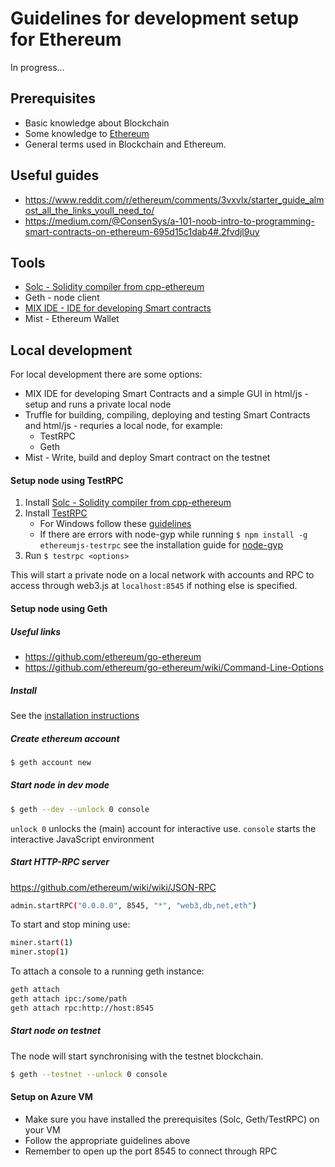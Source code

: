 # Guidelines for development setup for Ethereum
In progress...

## Prerequisites
+ Basic knowledge about Blockchain
+ Some knowledge to [Ethereum](https://www.ethereum.org/)
+ General terms used in Blockchain and Ethereum.

## Useful guides
- https://www.reddit.com/r/ethereum/comments/3vxvlx/starter_guide_almost_all_the_links_youll_need_to/
- https://medium.com/@ConsenSys/a-101-noob-intro-to-programming-smart-contracts-on-ethereum-695d15c1dab4#.2fvdjl9uy


## Tools

+ [Solc - Solidity compiler from cpp-ethereum](http://www.ethdocs.org/en/latest/ethereum-clients/cpp-ethereum/index.html)
+ Geth - node client 
+ [MIX IDE - IDE for developing Smart contracts](https://github.com/ethereum/wiki/wiki/Mix:-The-DApp-IDE)
+ Mist - Ethereum Wallet


## Local development
For local development there are some options:
+ MIX IDE for developing Smart Contracts and a simple GUI in html/js - setup and runs a private local node
+ Truffle for building, compiling, deploying and testing Smart Contracts and html/js - requries a local node, for example:
    + TestRPC
    + Geth
+ Mist - Write, build and deploy Smart contract on the testnet

#### Setup node using TestRPC
1. Install [Solc - Solidity compiler from cpp-ethereum](http://www.ethdocs.org/en/latest/ethereum-clients/cpp-ethereum/index.html)
2. Install [TestRPC](https://github.com/ethereumjs/testrpc)
    + For Windows follow these  [guidelines](https://github.com/ethereumjs/testrpc/wiki/Installing-TestRPC-on-Windows)
    + If there are errors with node-gyp while running ```$ npm install -g ethereumjs-testrpc``` see the installation guide for [node-gyp](https://github.com/nodejs/node-gyp)
3. Run ```$ testrpc <options>``` 

This will start a private node on a local network with accounts and RPC to access through web3.js at ```localhost:8545``` if nothing else is specified. 

#### Setup node using Geth
##### Useful links
+ https://github.com/ethereum/go-ethereum
+ https://github.com/ethereum/go-ethereum/wiki/Command-Line-Options

##### Install
See the [installation instructions](https://github.com/ethereum/go-ethereum/wiki/Building-Ethereum)

##### Create ethereum account
```sh
$ geth account new
```
##### Start node in dev mode
```sh
$ geth --dev --unlock 0 console
```
```unlock 0``` unlocks the (main) account for interactive use. ```console``` starts the interactive JavaScript environment

##### Start HTTP-RPC server
https://github.com/ethereum/wiki/wiki/JSON-RPC
```sh
admin.startRPC("0.0.0.0", 8545, "*", "web3,db,net,eth")
```

To start and stop mining use:
```sh
miner.start(1)
miner.stop(1)
```

To attach a console to a running geth instance:
```sh
geth attach
geth attach ipc:/some/path
geth attach rpc:http://host:8545
```

##### Start node on testnet
The node will start synchronising with the testnet blockchain.
```sh
$ geth --testnet --unlock 0 console
```

#### Setup on Azure VM
+ Make sure you have installed the prerequisites (Solc, Geth/TestRPC) on your VM
+ Follow the appropriate guidelines above
+ Remember to open up the port 8545 to connect through RPC

